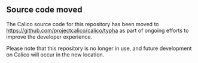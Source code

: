 ## Source code moved

The Calico source code for this repository has been moved to https://github.com/projectcalico/calico/typha as part of ongoing efforts to improve
the developer experience. 

Please note that this repository is no longer in use, and future development on Calico will occur in the new location.

